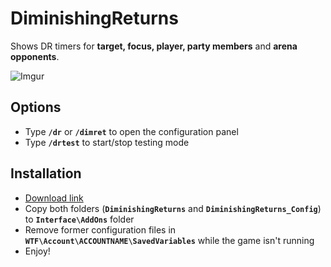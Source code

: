 # DiminishingReturns

Shows DR timers for **target, focus, player, party members** and **arena opponents**.

![Imgur](https://i.imgur.com/UOagbkX.jpg)

## Options

- Type **`/dr`** or **`/dimret`** to open the configuration panel
- Type **`/drtest`** to start/stop testing mode

## Installation

- [Download link](https://github.com/wotlk-addons/DiminishingReturns/archive/master.zip)
- Copy both folders (**`DiminishingReturns`** and **`DiminishingReturns_Config`**) to **`Interface\AddOns`** folder
- Remove former configuration files in **`WTF\Account\ACCOUNTNAME\SavedVariables`** while the game isn't running
- Enjoy!

